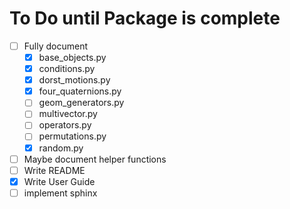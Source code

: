 # To Do until Package is complete

- [ ] Fully document
	- [x] base_objects.py
	- [x] conditions.py
	- [x] dorst_motions.py
	- [x] four_quaternions.py
	- [ ] geom_generators.py
	- [ ] multivector.py
	- [ ] operators.py
	- [ ] permutations.py
	- [x] random.py
- [ ] Maybe document helper functions
- [ ] Write README
- [x] Write User Guide
- [ ] implement sphinx
